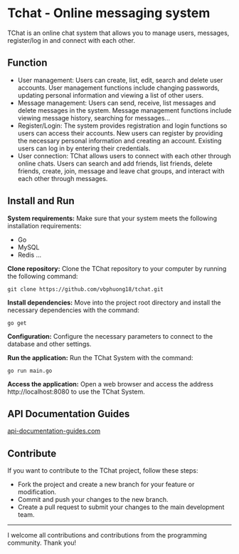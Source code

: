 # Tchat - Online messaging system
TChat is an online chat system that allows you to manage users, messages, register/log in and connect with each other.
## Function
- User management: Users can create, list, edit, search and delete user accounts. User management functions include changing passwords, updating personal information and viewing a list of other users.
- Message management: Users can send, receive, list messages and delete messages in the system. Message management functions include viewing message history, searching for messages...
- Register/Login: The system provides registration and login functions so users can access their accounts. New users can register by providing the necessary personal information and creating an account. Existing users can log in by entering their credentials.
- User connection: TChat allows users to connect with each other through online chats. Users can search and add friends, list friends, delete friends, create, join, message and leave chat groups, and interact with each other through messages.

## Install and Run

**System requirements:** Make sure that your system meets the following installation requirements:
- Go
- MySQL
- Redis
...

**Clone repository:** Clone the TChat repository to your computer by running the following command:
```
git clone https://github.com/vbphuong18/tchat.git
```

**Install dependencies:** Move into the project root directory and install the necessary dependencies with the command:
```
go get
```

**Configuration:** Configure the necessary parameters to connect to the database and other settings.

**Run the application:** Run the TChat System with the command:
```
go run main.go
```

**Access the application:** Open a web browser and access the address http://localhost:8080 to use the TChat System.

## API Documentation Guides
[api-documentation-guides.com](https://documenter.getpostman.com/view/23800911/2s9YsMAWij#1fc97a72-05a6-4404-ad63-0080966ab17b)
## Contribute
If you want to contribute to the TChat project, follow these steps:
- Fork the project and create a new branch for your feature or modification.
- Commit and push your changes to the new branch.
- Create a pull request to submit your changes to the main development team. 
***
I welcome all contributions and contributions from the programming community. Thank you!
